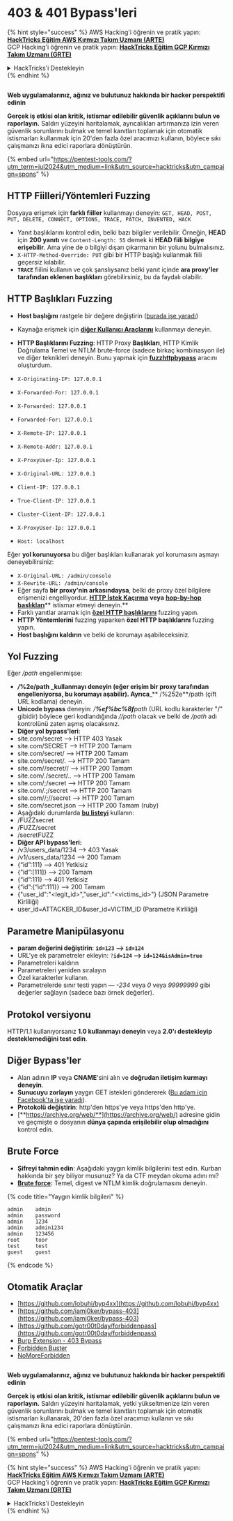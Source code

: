 # 403 & 401 Bypass'leri

{% hint style="success" %}
AWS Hacking'i öğrenin ve pratik yapın:<img src="/.gitbook/assets/arte.png" alt="" data-size="line">[**HackTricks Eğitim AWS Kırmızı Takım Uzmanı (ARTE)**](https://training.hacktricks.xyz/courses/arte)<img src="/.gitbook/assets/arte.png" alt="" data-size="line">\
GCP Hacking'i öğrenin ve pratik yapın: <img src="/.gitbook/assets/grte.png" alt="" data-size="line">[**HackTricks Eğitim GCP Kırmızı Takım Uzmanı (GRTE)**<img src="/.gitbook/assets/grte.png" alt="" data-size="line">](https://training.hacktricks.xyz/courses/grte)

<details>

<summary>HackTricks'i Destekleyin</summary>

* [**abonelik planlarını**](https://github.com/sponsors/carlospolop) kontrol edin!
* **💬 [**Discord grubuna**](https://discord.gg/hRep4RUj7f) veya [**telegram grubuna**](https://t.me/peass) katılın ya da **Twitter'da** 🐦 [**@hacktricks\_live**](https://twitter.com/hacktricks\_live)**'i takip edin.**
* **Hacking ipuçlarını paylaşmak için** [**HackTricks**](https://github.com/carlospolop/hacktricks) ve [**HackTricks Cloud**](https://github.com/carlospolop/hacktricks-cloud) github reposuna PR gönderin.

</details>
{% endhint %}

<figure><img src="/.gitbook/assets/pentest-tools.svg" alt=""><figcaption></figcaption></figure>

**Web uygulamalarınız, ağınız ve bulutunuz hakkında bir hacker perspektifi edinin**

**Gerçek iş etkisi olan kritik, istismar edilebilir güvenlik açıklarını bulun ve raporlayın.** Saldırı yüzeyini haritalamak, ayrıcalıkları artırmanıza izin veren güvenlik sorunlarını bulmak ve temel kanıtları toplamak için otomatik istismarları kullanmak için 20'den fazla özel aracımızı kullanın, böylece sıkı çalışmanızı ikna edici raporlara dönüştürün.

{% embed url="https://pentest-tools.com/?utm_term=jul2024&utm_medium=link&utm_source=hacktricks&utm_campaign=spons" %}

## HTTP Fiilleri/Yöntemleri Fuzzing

Dosyaya erişmek için **farklı fiiller** kullanmayı deneyin: `GET, HEAD, POST, PUT, DELETE, CONNECT, OPTIONS, TRACE, PATCH, INVENTED, HACK`

* Yanıt başlıklarını kontrol edin, belki bazı bilgiler verilebilir. Örneğin, **HEAD** için **200 yanıtı** ve `Content-Length: 55` demek ki **HEAD fiili bilgiye erişebilir**. Ama yine de o bilgiyi dışarı çıkarmanın bir yolunu bulmalısınız.
* `X-HTTP-Method-Override: PUT` gibi bir HTTP başlığı kullanmak fiili geçersiz kılabilir.
* **`TRACE`** fiilini kullanın ve çok şanslıysanız belki yanıt içinde **ara proxy'ler tarafından eklenen başlıkları** görebilirsiniz, bu da faydalı olabilir.

## HTTP Başlıkları Fuzzing

* **Host başlığını** rastgele bir değere değiştirin ([burada işe yaradı](https://medium.com/@sechunter/exploiting-admin-panel-like-a-boss-fc2dd2499d31))
* Kaynağa erişmek için [**diğer Kullanıcı Araçlarını**](https://github.com/danielmiessler/SecLists/blob/master/Fuzzing/User-Agents/UserAgents.fuzz.txt) kullanmayı deneyin.
* **HTTP Başlıklarını Fuzzing**: HTTP Proxy **Başlıkları**, HTTP Kimlik Doğrulama Temel ve NTLM brute-force (sadece birkaç kombinasyon ile) ve diğer teknikleri deneyin. Bunu yapmak için [**fuzzhttpbypass**](https://github.com/carlospolop/fuzzhttpbypass) aracını oluşturdum.

* `X-Originating-IP: 127.0.0.1`
* `X-Forwarded-For: 127.0.0.1`
* `X-Forwarded: 127.0.0.1`
* `Forwarded-For: 127.0.0.1`
* `X-Remote-IP: 127.0.0.1`
* `X-Remote-Addr: 127.0.0.1`
* `X-ProxyUser-Ip: 127.0.0.1`
* `X-Original-URL: 127.0.0.1`
* `Client-IP: 127.0.0.1`
* `True-Client-IP: 127.0.0.1`
* `Cluster-Client-IP: 127.0.0.1`
* `X-ProxyUser-Ip: 127.0.0.1`
* `Host: localhost`

Eğer **yol korunuyorsa** bu diğer başlıkları kullanarak yol korumasını aşmayı deneyebilirsiniz:

* `X-Original-URL: /admin/console`
* `X-Rewrite-URL: /admin/console`
* Eğer sayfa **bir proxy'nin arkasındaysa**, belki de proxy özel bilgilere erişmenizi engelliyordur. [**HTTP İstek Kaçırma**](../../pentesting-web/http-request-smuggling/) **veya** [**hop-by-hop başlıkları**](../../pentesting-web/abusing-hop-by-hop-headers.md)** istismar etmeyi deneyin.**
* Farklı yanıtlar aramak için [**özel HTTP başlıklarını**](special-http-headers.md) fuzzing yapın.
* **HTTP Yöntemlerini** fuzzing yaparken **özel HTTP başlıklarını** fuzzing yapın.
* **Host başlığını kaldırın** ve belki de korumayı aşabileceksiniz.

## Yol **Fuzzing**

Eğer _/path_ engellenmişse:

* _**/**_**%2e/path _kullanmayı deneyin (eğer erişim bir proxy tarafından engelleniyorsa, bu korumayı aşabilir). Ayrıca**\_\*\* /%252e\*\*/path (çift URL kodlama) deneyin.
* **Unicode bypass** deneyin: _/**%ef%bc%8f**path_ (URL kodlu karakterler "/" gibidir) böylece geri kodlandığında _//path_ olacak ve belki de _/path_ adı kontrolünü zaten aşmış olacaksınız.
* **Diğer yol bypass'leri**:
* site.com/secret –> HTTP 403 Yasak
* site.com/SECRET –> HTTP 200 Tamam
* site.com/secret/ –> HTTP 200 Tamam
* site.com/secret/. –> HTTP 200 Tamam
* site.com//secret// –> HTTP 200 Tamam
* site.com/./secret/.. –> HTTP 200 Tamam
* site.com/;/secret –> HTTP 200 Tamam
* site.com/.;/secret –> HTTP 200 Tamam
* site.com//;//secret –> HTTP 200 Tamam
* site.com/secret.json –> HTTP 200 Tamam (ruby)
* Aşağıdaki durumlarda [**bu listeyi**](https://github.com/danielmiessler/SecLists/blob/master/Fuzzing/Unicode.txt) kullanın:
* /FUZZsecret
* /FUZZ/secret
* /secretFUZZ
* **Diğer API bypass'leri:**
* /v3/users\_data/1234 --> 403 Yasak
* /v1/users\_data/1234 --> 200 Tamam
* {“id”:111} --> 401 Yetkisiz
* {“id”:\[111]} --> 200 Tamam
* {“id”:111} --> 401 Yetkisiz
* {“id”:{“id”:111\}} --> 200 Tamam
* {"user\_id":"\<legit\_id>","user\_id":"\<victims\_id>"} (JSON Parametre Kirliliği)
* user\_id=ATTACKER\_ID\&user\_id=VICTIM\_ID (Parametre Kirliliği)

## **Parametre Manipülasyonu**

* **param değerini değiştirin**: **`id=123` --> `id=124`**
* URL'ye ek parametreler ekleyin: `?`**`id=124` —-> `id=124&isAdmin=true`**
* Parametreleri kaldırın
* Parametreleri yeniden sıralayın
* Özel karakterler kullanın.
* Parametrelerde sınır testi yapın — _-234_ veya _0_ veya _99999999_ gibi değerler sağlayın (sadece bazı örnek değerler).

## **Protokol versiyonu**

HTTP/1.1 kullanıyorsanız **1.0 kullanmayı deneyin** veya **2.0'ı destekleyip desteklemediğini test edin**.

## **Diğer Bypass'ler**

* Alan adının **IP** veya **CNAME**'sini alın ve **doğrudan iletişim kurmayı deneyin**.
* **Sunucuyu zorlayın** yaygın GET istekleri göndererek ([Bu adam için Facebook'ta işe yaradı](https://medium.com/@amineaboud/story-of-a-weird-vulnerability-i-found-on-facebook-fc0875eb5125)).
* **Protokolü değiştirin**: http'den https'ye veya https'den http'ye.
* [**https://archive.org/web/**](https://archive.org/web/) adresine gidin ve geçmişte o dosyanın **dünya çapında erişilebilir olup olmadığını** kontrol edin.

## **Brute Force**

* **Şifreyi tahmin edin**: Aşağıdaki yaygın kimlik bilgilerini test edin. Kurban hakkında bir şey biliyor musunuz? Ya da CTF meydan okuma adını mı?
* [**Brute force**](../../generic-methodologies-and-resources/brute-force.md#http-brute)**:** Temel, digest ve NTLM kimlik doğrulamasını deneyin.

{% code title="Yaygın kimlik bilgileri" %}
```
admin    admin
admin    password
admin    1234
admin    admin1234
admin    123456
root     toor
test     test
guest    guest
```
{% endcode %}

## Otomatik Araçlar

* [https://github.com/lobuhi/byp4xx](https://github.com/lobuhi/byp4xx)
* [https://github.com/iamj0ker/bypass-403](https://github.com/iamj0ker/bypass-403)
* [https://github.com/gotr00t0day/forbiddenpass](https://github.com/gotr00t0day/forbiddenpass)
* [Burp Extension - 403 Bypass](https://portswigger.net/bappstore/444407b96d9c4de0adb7aed89e826122)
* [Forbidden Buster](https://github.com/Sn1r/Forbidden-Buster)
* [NoMoreForbidden](https://github.com/akinerk/NoMoreForbidden)

<figure><img src="/.gitbook/assets/pentest-tools.svg" alt=""><figcaption></figcaption></figure>

**Web uygulamalarınız, ağınız ve bulutunuz hakkında bir hacker perspektifi edinin**

**Gerçek iş etkisi olan kritik, istismar edilebilir güvenlik açıklarını bulun ve raporlayın.** Saldırı yüzeyini haritalamak, yetki yükseltmenize izin veren güvenlik sorunlarını bulmak ve temel kanıtları toplamak için otomatik istismarları kullanarak, 20'den fazla özel aracımızı kullanın ve sıkı çalışmanızı ikna edici raporlara dönüştürün.

{% embed url="https://pentest-tools.com/?utm_term=jul2024&utm_medium=link&utm_source=hacktricks&utm_campaign=spons" %}

{% hint style="success" %}
AWS Hacking'i öğrenin ve pratik yapın:<img src="/.gitbook/assets/arte.png" alt="" data-size="line">[**HackTricks Eğitim AWS Kırmızı Takım Uzmanı (ARTE)**](https://training.hacktricks.xyz/courses/arte)<img src="/.gitbook/assets/arte.png" alt="" data-size="line">\
GCP Hacking'i öğrenin ve pratik yapın: <img src="/.gitbook/assets/grte.png" alt="" data-size="line">[**HackTricks Eğitim GCP Kırmızı Takım Uzmanı (GRTE)**<img src="/.gitbook/assets/grte.png" alt="" data-size="line">](https://training.hacktricks.xyz/courses/grte)

<details>

<summary>HackTricks'i Destekleyin</summary>

* [**abonelik planlarını**](https://github.com/sponsors/carlospolop) kontrol edin!
* **💬 [**Discord grubuna**](https://discord.gg/hRep4RUj7f) veya [**telegram grubuna**](https://t.me/peass) katılın ya da **Twitter**'da **bizi takip edin** 🐦 [**@hacktricks\_live**](https://twitter.com/hacktricks\_live)**.**
* **Hacking ipuçlarını paylaşmak için** [**HackTricks**](https://github.com/carlospolop/hacktricks) ve [**HackTricks Cloud**](https://github.com/carlospolop/hacktricks-cloud) github reposuna PR gönderin.

</details>
{% endhint %}

